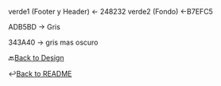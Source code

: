verde1 (Footer y Header) <- 248232
verde2 (Fondo) <-B7EFC5

ADB5BD -> Gris

343A40 -> gris mas oscuro

🔙[Back to Design](../Diseño)

↩️[Back to README](../README.md)
